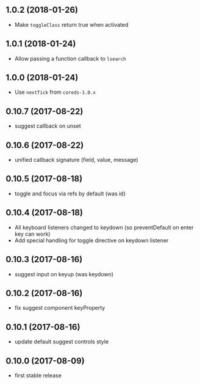 ## 1.0.2 (2018-01-26)

* Make `toggleClass` return true when activated

## 1.0.1 (2018-01-24)

* Allow passing a function callback to `lsearch`

## 1.0.0 (2018-01-24)

* Use `nextTick` from `coreds-1.0.x`

## 0.10.7 (2017-08-22)

* suggest callback on unset

## 0.10.6 (2017-08-22)

* unified callback signature (field, value, message)

## 0.10.5 (2017-08-18)

* toggle and focus via refs by default (was id)

## 0.10.4 (2017-08-18)

* All keyboard listeners changed to keydown (so preventDefault on enter key can work)
* Add special handling for toggle directive on keydown listener

## 0.10.3 (2017-08-16)

* suggest input on keyup (was keydown)

## 0.10.2 (2017-08-16)

* fix suggest component keyProperty

## 0.10.1 (2017-08-16)

* update default suggest controls style

## 0.10.0 (2017-08-09)

* first stable release
